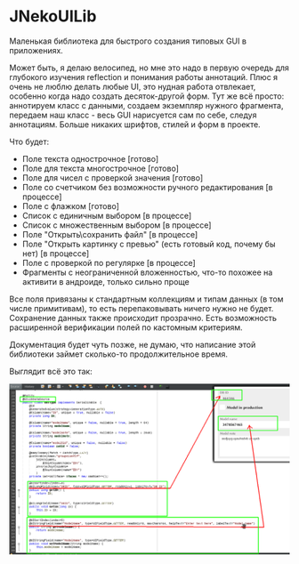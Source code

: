 # JNekoUILib

Маленькая библиотека для быстрого создания типовых GUI в приложениях. 

Может быть, я делаю велосипед, но мне это надо в первую очередь для глубокого изучения reflection и понимания работы аннотаций.
Плюс я очень не люблю делать любые UI, это нудная работа отвлекает, особенно когда надо создать десяток-другой форм. 
Тут же всё просто: аннотируем класс с данными, создаем экземпляр нужного фрагмента, передаем наш класс - весь GUI нарисуется сам по себе, следуя аннотациям. 
Больше никаких шрифтов, стилей и форм в проекте. 

Что будет:
- Поле текста однострочное [готово]
- Поле для текста многострочное [готово]
- Поле для чисел с проверкой значения [готово]
- Поле со счетчиком без возможности ручного редактирования [в процессе]
- Поле с флажком [готово]
- Список с единичным выбором [в процессе]
- Список с множественным выбором [в процессе]
- Поле "Открыть\сохранить файл" [в процессе]
- Поле "Открыть картинку с превью" (есть готовый код, почему бы нет) [в процессе]
- Поле с проверкой по регулярке [в процессе]
- Фрагменты с неограниченной вложенностью, что-то похожее на активити в андроиде, только сильно проще

Все поля привязаны к стандартным коллекциям и типам данных (в том числе примитивам), то есть перепаковывать ничего нужно не будет. Сохранение данных также происходит прозрачно. Есть возможность расширенной верификации полей по кастомным критериям.

Документация будет чуть позже, не думаю, что написание этой библиотеки займет сколько-то продолжительное время.

Выглядит всё это так:

![screenshot 1](https://github.com/konachan700/JNekoUILib/raw/master/demo1.png)
